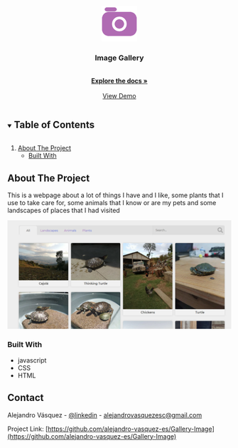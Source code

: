 <!-- PROJECT LOGO -->
<br />
<p align="center">
  <a href="https://github.com/alejandro-vasquez-es/Gallery-Image">
    <img src="assets/img/svg/camera.svg" alt="Logo" width="80" height="80">
  </a>

  <h3 align="center">Image Gallery</h3>

  <p align="center">
    <br />
    <a href="https://github.com/alejandro-vasquez-es/Gallery-Image"><strong>Explore the docs »</strong></a>
    <br />
    <br />
    <a href="https://alejandro-vasquez-es.github.io/Gallery-Image/">View Demo</a>
  </p>
</p>



<!-- TABLE OF CONTENTS -->
<details open="open">
  <summary><h2 style="display: inline-block">Table of Contents</h2></summary>
  <ol>
    <li>
      <a href="#about-the-project">About The Project</a>
      <ul>
        <li><a href="#built-with">Built With</a></li>
      </ul>
    </li>
  </ol>
</details>

## About The Project

<p>This is a webpage about a lot of things I have and I like, some plants that I use to take care for, some animals that I know or are my pets and some landscapes of places that I had visited</p>

<img src="assets/img/png/screenshot.png">


### Built With

* javascript
* CSS
* HTML


## Contact

Alejandro Vásquez - [@linkedin](https://www.linkedin.com/in/alejandro-v%C3%A1squez-4048a7218/) - alejandrovasquezesc@gmail.com

Project Link: [https://github.com/alejandro-vasquez-es/Gallery-Image](https://github.com/alejandro-vasquez-es/Gallery-Image)
